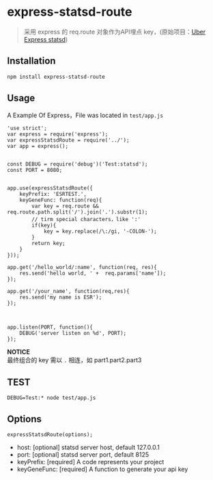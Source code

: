 # express-statsd-route 
> 采用 express 的 req.route 对象作为API埋点 key，(原始项目：[Uber Express statsd](https://github.com/uber/express-statsd))

## Installation
``` bash
npm install express-statsd-route
```

## Usage
A Example Of Express，File was located in `test/app.js`
```node
'use strict';
var express = require('express');
var expressStatsdRoute = require('../');
var app = express();


const DEBUG = require('debug')('Test:statsd');
const PORT = 8080;


app.use(expressStatsdRoute({
    keyPrefix: 'ESRTEST.',
    keyGeneFunc: function(req){
        var key = req.route && req.route.path.split('/').join('.').substr(1);
        // tirm special characters，like ':'
        if(key){
            key = key.replace(/\:/gi, '-COLON-');
        }
        return key;
    }
}));

app.get('/hello_world/:name', function(req, res){
    res.send('hello world, ' +  req.params['name']);
});

app.get('/your_name', function(req,res){
    res.send('my name is ESR');
});



app.listen(PORT, function(){
    DEBUG('server listen on %d', PORT);
});
```

**NOTICE**  
最终组合的 key 需以 `.` 相连，如 part1.part2.part3 


## TEST
```
DEBUG=Test:* node test/app.js
```

## Options
```
expressStatsdRoute(options);
```
* host: [optional] statsd server host, default 127.0.0.1
* port: [optional] statsd server port, default 8125
* keyPrefix: [required] A code represents your project
* keyGeneFunc: [required] A function to generate your api key
